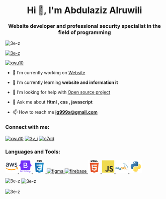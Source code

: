 <h1 align="center">Hi 👋, I'm Abdulaziz Alruwili</h1>
<h3 align="center">Website developer and professional security specialist in the field of programming</h3>

<p align="left"> <img src="https://komarev.com/ghpvc/?username=3e-z&label=Profile%20views&color=0e75b6&style=flat" alt="3e-z" /> </p>

<p align="left"> <a href="https://github.com/ryo-ma/github-profile-trophy"><img src="https://github-profile-trophy.vercel.app/?username=3e-z" alt="3e-z" /></a> </p>

<p align="left"> <a href="https://twitter.com/xwu10" target="blank"><img src="https://img.shields.io/twitter/follow/xwu10?logo=twitter&style=for-the-badge" alt="xwu10" /></a> </p>

- 🔭 I’m currently working on [Website](#)

- 🌱 I’m currently learning **website and information it**

- 🤝 I’m looking for help with [Open source project](#)

- 💬 Ask me about **Html , css , javascript**

- 📫 How to reach me **ig999x@gmail.com**

<h3 align="left">Connect with me:</h3>
<p align="left">
<a href="https://twitter.com/xwu10" target="blank"><img align="center" src="https://raw.githubusercontent.com/rahuldkjain/github-profile-readme-generator/master/src/images/icons/Social/twitter.svg" alt="xwu10" height="30" width="40" /></a>
<a href="https://instagram.com/3v_i" target="blank"><img align="center" src="https://raw.githubusercontent.com/rahuldkjain/github-profile-readme-generator/master/src/images/icons/Social/instagram.svg" alt="3v_i" height="30" width="40" /></a>
<a href="https://discord.gg/c7dd" target="blank"><img align="center" src="https://raw.githubusercontent.com/rahuldkjain/github-profile-readme-generator/master/src/images/icons/Social/discord.svg" alt="c7dd" height="30" width="40" /></a>
</p>

<h3 align="left">Languages and Tools:</h3>
<p align="left"> <a href="https://aws.amazon.com" target="_blank" rel="noreferrer"> <img src="https://raw.githubusercontent.com/devicons/devicon/master/icons/amazonwebservices/amazonwebservices-original-wordmark.svg" alt="aws" width="40" height="40"/> </a> <a href="https://getbootstrap.com" target="_blank" rel="noreferrer"> <img src="https://raw.githubusercontent.com/devicons/devicon/master/icons/bootstrap/bootstrap-plain-wordmark.svg" alt="bootstrap" width="40" height="40"/> </a> <a href="https://www.w3schools.com/css/" target="_blank" rel="noreferrer"> <img src="https://raw.githubusercontent.com/devicons/devicon/master/icons/css3/css3-original-wordmark.svg" alt="css3" width="40" height="40"/> </a> <a href="https://www.figma.com/" target="_blank" rel="noreferrer"> <img src="https://www.vectorlogo.zone/logos/figma/figma-icon.svg" alt="figma" width="40" height="40"/> </a> <a href="https://firebase.google.com/" target="_blank" rel="noreferrer"> <img src="https://www.vectorlogo.zone/logos/firebase/firebase-icon.svg" alt="firebase" width="40" height="40"/> </a> <a href="https://www.w3.org/html/" target="_blank" rel="noreferrer"> <img src="https://raw.githubusercontent.com/devicons/devicon/master/icons/html5/html5-original-wordmark.svg" alt="html5" width="40" height="40"/> </a> <a href="https://developer.mozilla.org/en-US/docs/Web/JavaScript" target="_blank" rel="noreferrer"> <img src="https://raw.githubusercontent.com/devicons/devicon/master/icons/javascript/javascript-original.svg" alt="javascript" width="40" height="40"/> </a> <a href="https://www.mysql.com/" target="_blank" rel="noreferrer"> <img src="https://raw.githubusercontent.com/devicons/devicon/master/icons/mysql/mysql-original-wordmark.svg" alt="mysql" width="40" height="40"/> </a> <a href="https://www.python.org" target="_blank" rel="noreferrer"> <img src="https://raw.githubusercontent.com/devicons/devicon/master/icons/python/python-original.svg" alt="python" width="40" height="40"/> </a> </p>

<p><img align="left" src="https://github-readme-stats.vercel.app/api/top-langs?username=3e-z&show_icons=true&locale=en&layout=compact" alt="3e-z" /></p>

<p>&nbsp;<img align="center" src="https://github-readme-stats.vercel.app/api?username=3e-z&show_icons=true&locale=en" alt="3e-z" /></p>

<p><img align="center" src="https://github-readme-streak-stats.herokuapp.com/?user=3e-z&" alt="3e-z" /></p>
